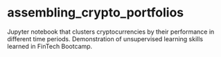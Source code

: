 # assembling_crypto_portfolios
Jupyter notebook that clusters cryptocurrencies by their performance in different time periods. Demonstration of unsupervised learning skills learned in FinTech Bootcamp.
